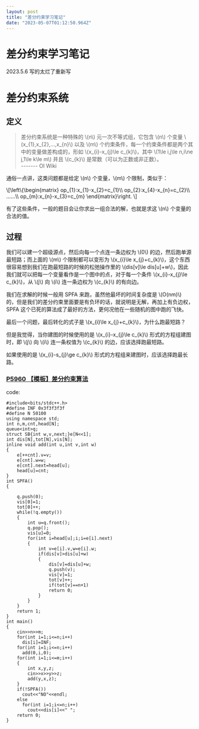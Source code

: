 ```yaml
---
layout: post
title: "差分约束学习笔记"
date: "2023-05-07T01:12:50.964Z"
---
```

差分约束学习笔记
========

2023.5.6 写的太烂了重新写

差分约束系统
======

定义
--

> 差分约束系统是一种特殊的 \\(n\\) 元一次不等式组，它包含 \\(n\\) 个变量 \\(x\_{1},x\_{2},...,x\_{n}\\) 以及 \\(m\\) 个约束条件，每一个约束条件都是两个其中的变量做差构成的，形如 \\(x\_{i}-x\_{j}\\le c\_{k}\\)，其中 \\(1\\le i,j\\le n,i\\ne j,1\\le k\\le m\\) 并且 \\(c\_{k}\\) 是常数（可以为正数或非正数）。  
> \------- OI Wiki

通俗一点讲，这类问题都是给定 \\(n\\) 个变量，\\(m\\) 个限制，类似于：

\\\[\\left\\{\\begin{matrix} op\_{1}:x\_{1}-x\_{2}=c\_{1}\\\\ op\_{2}:x\_{4}-x\_{n}=c\_{2}\\\\ ......\\\\ op\_{m}:x\_{n}-x\_{3}=c\_{m} \\end{matrix}\\right. \\\]

有了这些条件，一般的题目会让你求出一组合法的解，也就是求这 \\(n\\) 个变量的合法的值。

过程
--

我们可以建一个超级源点，然后向每一个点连一条边权为 \\(0\\) 的边，然后跑单源最短路；而上面的 \\(m\\) 个限制都可以变形为 \\(x\_{i}\\le x\_{j}+c\_{k}\\)，这个东西很容易想到我们在跑最短路的时候的松弛操作里的 \\(dis\[v\]\\le dis\[u\]+w\\)，因此我们就可以把每一个变量看作是一个图中的点，对于每一个条件 \\(x\_{i}-x\_{j}\\le c\_{k}\\)，从 \\(j\\) 向 \\(i\\) 连一条边权为 \\(c\_{k}\\) 的有向边。

我们在求解的时候一般用 SPFA 来跑，虽然他最坏的时间复杂度是 \\(O(nm)\\) 的，但是我们的差分约束里面要是有负环的话，就说明是无解，再加上有负边权，SPFA 这个已死的算法成了最好的方法，更何况他在一些随机的图中跑的飞快。

最后一个问题，最后转化的式子是 \\(x\_{i}\\le x\_{j}+c\_{k}\\)，为什么跑最短路？

但是我觉得，当你建图的时候使用的是 \\(x\_{i}-x\_{j}\\le c\_{k}\\) 形式的方程组建图时，即 \\(j\\) 向 \\(i\\) 连一条权值为 \\(c\_{k}\\) 的边，应该选择跑最短路。

如果使用的是 \\(x\_{i}-s\_{j}\\ge c\_{k}\\) 形式的方程组来建图时，应该选择跑最长路。

### [P5960 【模板】差分约束算法](https://www.luogu.com.cn/problem/P5960)

code:

    #include<bits/stdc++.h>
    #define INF 0x3f3f3f3f
    #define N 50100
    using namespace std;
    int n,m,cnt,head[N];
    queue<int>q;
    struct SB{int w,v,next;}e[N<<1];
    int dis[N],tot[N],vis[N];
    inline void add(int u,int v,int w)
    {
    	e[++cnt].v=v;
    	e[cnt].w=w;
    	e[cnt].next=head[u];
    	head[u]=cnt;
    }
    int SPFA()
    {
    	
    	q.push(0);
    	vis[0]=1;
    	tot[0]++;
    	while(!q.empty())
    	{
    		int u=q.front();
    		q.pop();
    		vis[u]=0;
    		for(int i=head[u];i;i=e[i].next)
    		{
    			int v=e[i].v,w=e[i].w;
    			if(dis[v]>dis[u]+w)
    			{
    				dis[v]=dis[u]+w;
    				q.push(v);
    				vis[v]=1;
    				tot[v]++;
    				if(tot[v]==n+1)
    				return 0;
    			}
    		}
    	}
    	return 1;
    }
    int main()
    {
    	cin>>n>>m;
    	for(int i=1;i<=n;i++)
    	  dis[i]=INF;
    	for(int i=1;i<=n;i++)
    	  add(0,i,0);
    	for(int i=1;i<=m;i++)
    	{
    		int x,y,z;
    		cin>>x>>y>>z;
    		add(y,x,z);
    	}
    	if(!SPFA())
    	  cout<<"NO"<<endl;
    	else
    	  for(int i=1;i<=n;i++)
    		cout<<dis[i]<<" ";
    	return 0;
    }